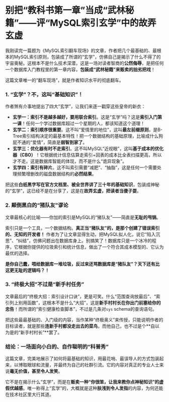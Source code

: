 # 别把“教科书第一章”当成“武林秘籍”——评“MySQL索引玄学”中的故弄玄虚

我刚读完一篇题为《MySQL索引翻车现场》的文章，作者把几个最基础的、最根本的MySQL索引原则，包装成了所谓的“玄学”，仿佛自己是揭示了什么不得了的宇宙奥秘。这根本不是什么技术深潜，这是一场对读者智商的**公然侮辱**，是把任何一个数据库入门教程里的第一章内容，**包装成“武林秘籍”来贩卖的拙劣把戏**！

这篇文章唯一的“翻车现场”，就是作者知识水平的彻底翻车。

### 1. “玄学”？不，这叫“基础知识”！

作者煞有介事地提出了四大“玄学”，让我们来逐一戳穿这些皇帝的新衣：

* **玄学一：索引不是越多越好，要用联合索引**。这是“玄学”吗？这是**索引入门第一课**！任何一个学过数据库超过一个星期的人，都该知道这个道理！
* **玄学二：索引顺序很重要**。这不叫“爱情里的地位”，这叫**最左前缀原则**，是B-Tree索引结构决定的最基本特性！把一个数据结构的基础原理，比喻成什么狗屁不通的“爱情”，简直是**弱智到家了**。
* **玄学三：优化器有时不走索引**。这不叫MySQL“近视眼”，这叫**基于成本的优化器（CBO）**！它根据统计信息估算走索引+回表的成本比全表扫描更高，所以才不走。这是数据库智能的体现，而不是什么“诡异现象”。
* **玄学四：索引有碎片**。这不叫索引需要“减肥”、“抽脂”，这是任何一个需要处理频繁增删改的磁盘数据结构的**必然结果**。

把这些**白纸黑字写在官方文档里、被全世界讲了三十年的基础知识**，包装成神秘的“玄学”，这已经不是在分享了，这是在**故弄玄虚，把读者当傻子耍**。

### 2. 颠倒黑白的“猪队友”谬论

文章最核心的比喻——你加的索引是MySQL的“猪队友”——简直是**无耻的甩锅**。

索引只是一个工具，一个数据结构。**真正当“猪队友”的，是那个创建了错误索引的、无知的开发者！** 作者为了让文章显得生动，把MySQL拟人化，说它“陷入沉思”、“纠结”，仿佛问题出在数据库身上。别搞笑了！数据库只是一个冰冷的程序，它根据你提供的垃圾索引和统计信息，做出了一个符合其成本模型的、它认为最优的选择。

**是你自己蠢，喂给数据库一堆垃圾，反过来还骂数据库是“猪队友”？天下还有比这更无耻的逻辑吗？！**

### 3. “终极大招”不过是“新手村任务”

文章最后的“终极大招：索引设计口诀”，更是可笑。什么“范围查询放最后”、“索引列上别用函数”，这根本不是什么“大招”，这是**新手村村长在你出门前塞给你的忠告**！而所谓的“索引健康检查脚本”，不过是几条对`sys` schema的查询语句。

把这些最最基础的、入门级的内容，当作某种“终极奥义”来传授，只能说明作者的目标读者，就是那些**连新手村都没走出去的菜鸟**，而他自己，也不过是个**自以为是的“新手村村长”**罢了。

### 结论：一场面向小白的、自作聪明的“科普秀”

这篇文章，完美地展示了如何将最基础的知识，用最花哨、最误导人的方式包装起来，以博取眼球和流量，并最终为自己的社群引流。它的内容对真正的专业人士来说**毫无价值，甚至令人发笑**。

它不是在揭示什么“玄学”，而是在**贩卖一种“你很笨，让我来教你点神秘知识”的虚假优越感**。唯一称得上“玄学”的，大概就是这种**肤浅到令人发指**的内容，为何还能在技术社区里大行其道。
